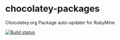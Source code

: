 # chocolatey-packages
Chocolatey.org Package auto-updater for RubyMine

[![Build status](https://ci.appveyor.com/api/projects/status/ht3kibohjtn25d76?svg=true)](https://ci.appveyor.com/project/BenediktBauer/chocolatey-rubymine)
